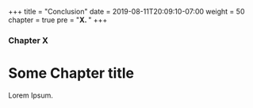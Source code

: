 +++
title = "Conclusion"
date = 2019-08-11T20:09:10-07:00
weight = 50
chapter = true
pre = "<b>X. </b>"
+++

### Chapter X

# Some Chapter title

Lorem Ipsum.